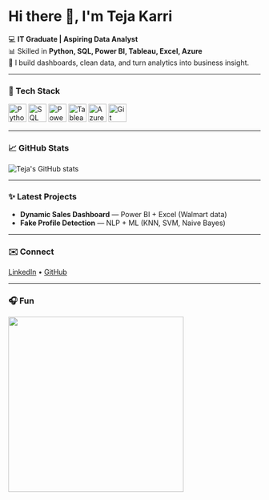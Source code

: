 
# Hi there 👋, I'm Teja Karri

💻 **IT Graduate | Aspiring Data Analyst**  
📊 Skilled in **Python, SQL, Power BI, Tableau, Excel, Azure**  
🚀 I build dashboards, clean data, and turn analytics into business insight.

---

### 🔧 Tech Stack
<p align="left">
  <img src="https://cdn.jsdelivr.net/gh/devicons/devicon/icons/python/python-original.svg" alt="Python" width="36" height="36"/>
  <img src="https://cdn.jsdelivr.net/gh/devicons/devicon/icons/mysql/mysql-original.svg" alt="SQL" width="36" height="36"/>
  <img src="https://img.icons8.com/color/48/power-bi.png" alt="Power BI" width="36" height="36"/>
  <img src="https://cdn.jsdelivr.net/gh/devicons/devicon/icons/tableau/tableau-original.svg" alt="Tableau" width="36" height="36"/>
  <img src="https://cdn.jsdelivr.net/gh/devicons/devicon/icons/azure/azure-original.svg" alt="Azure" width="36" height="36"/>
  <img src="https://cdn.jsdelivr.net/gh/devicons/devicon/icons/git/git-original.svg" alt="Git" width="36" height="36"/>
</p>

---

### 📈 GitHub Stats
![Teja's GitHub stats](https://github-readme-stats.vercel.app/api?username=tejakarri555&show_icons=true&theme=tokyonight)

---

### ✨ Latest Projects
- **Dynamic Sales Dashboard** — Power BI + Excel (Walmart data)  
- **Fake Profile Detection** — NLP + ML (KNN, SVM, Naive Bayes)

---

### ✉️ Connect
[LinkedIn](https://linkedin.com/in/karri-teja) • [GitHub](https://github.com/tejakarri555)

---

### 🎧 Fun
<img src="https://media.giphy.com/media/qgQUggAC3Pfv687qPC/giphy.gif" width="350"/>
